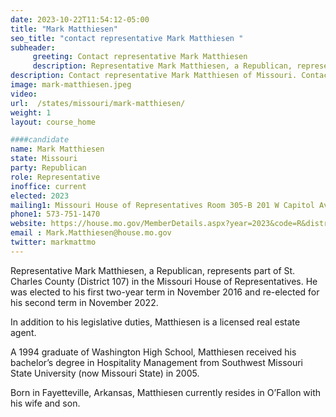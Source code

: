 ```yaml
---
date: 2023-10-22T11:54:12-05:00
title: "Mark Matthiesen"
seo_title: "contact representative Mark Matthiesen "
subheader:
     greeting: Contact representative Mark Matthiesen
     description: Representative Mark Matthiesen, a Republican, represents part of St. Charles County (District 107) in the Missouri House of Representatives. He was elected to his first two-year term in November 2016 and re-elected for his second term in November 2022.
description: Contact representative Mark Matthiesen of Missouri. Contact information for Mark Matthiesen includes email address, phone number, and mailing address.
image: mark-matthiesen.jpeg
video:
url:  /states/missouri/mark-matthiesen/
weight: 1
layout: course_home

####candidate
name: Mark Matthiesen
state: Missouri
party: Republican
role: Representative
inoffice: current
elected: 2023
mailing1: Missouri House of Representatives Room 305-B 201 W Capitol Ave Jefferson City, MO 65101
phone1: 573-751-1470
website: https://house.mo.gov/MemberDetails.aspx?year=2023&code=R&district=107/
email : Mark.Matthiesen@house.mo.gov
twitter: markmattmo
---
```


Representative Mark Matthiesen, a Republican, represents part of St. Charles County (District 107) in the Missouri House of Representatives. He was elected to his first two-year term in November 2016 and re-elected for his second term in November 2022.

In addition to his legislative duties, Matthiesen is a licensed real estate agent.

A 1994 graduate of Washington High School, Matthiesen received his bachelor’s degree in Hospitality Management from Southwest Missouri State University (now Missouri State) in 2005.

Born in Fayetteville, Arkansas, Matthiesen currently resides in O’Fallon with his wife and son.
